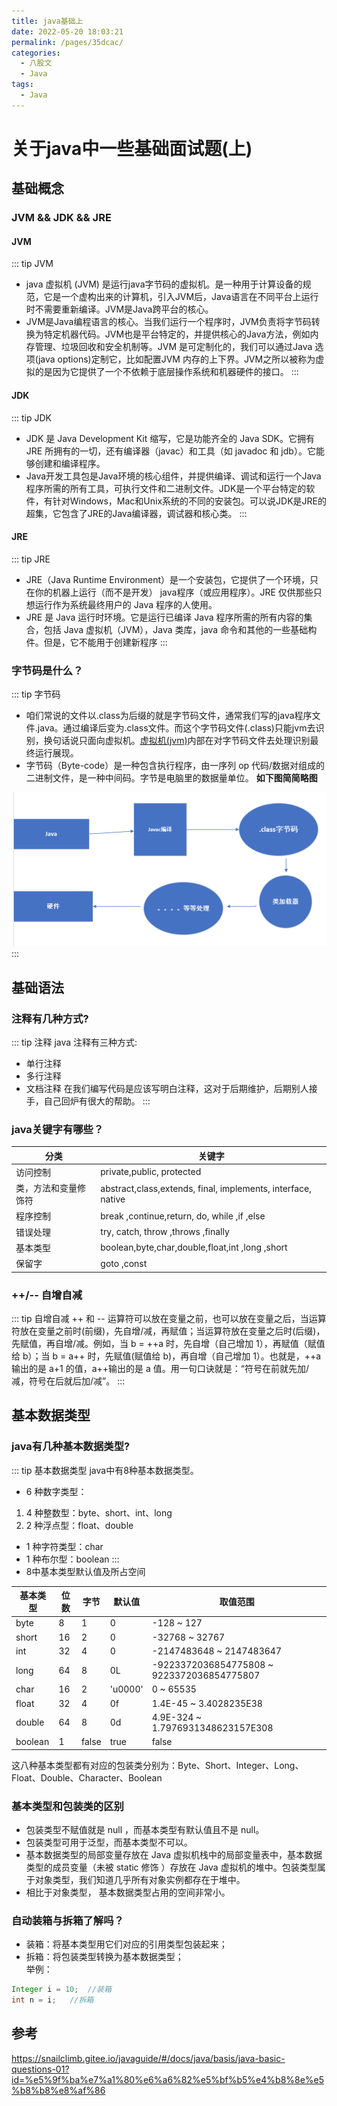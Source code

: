 ```yaml
---
title: java基础上
date: 2022-05-20 18:03:21
permalink: /pages/35dcac/
categories:
  - 八股文
  - Java
tags:
  - Java
---
```


# 关于java中一些基础面试题(上)

## 基础概念
### JVM && JDK && JRE
#### JVM
::: tip JVM
* java 虚拟机 (JVM) 是运行java字节码的虚拟机。是一种用于计算设备的规范，它是一个虚构出来的计算机，引入JVM后，Java语言在不同平台上运行时不需要重新编译。JVM是Java跨平台的核心。
* JVM是Java编程语言的核心。当我们运行一个程序时，JVM负责将字节码转换为特定机器代码。JVM也是平台特定的，并提供核心的Java方法，例如内存管理、垃圾回收和安全机制等。JVM 是可定制化的，我们可以通过Java 选项(java options)定制它，比如配置JVM 内存的上下界。JVM之所以被称为虚拟的是因为它提供了一个不依赖于底层操作系统和机器硬件的接口。
:::

#### JDK
::: tip JDK
* JDK 是 Java Development Kit 缩写，它是功能齐全的 Java SDK。它拥有 JRE 所拥有的一切，还有编译器（javac）和工具（如 javadoc 和 jdb）。它能够创建和编译程序。
* Java开发工具包是Java环境的核心组件，并提供编译、调试和运行一个Java程序所需的所有工具，可执行文件和二进制文件。JDK是一个平台特定的软件，有针对Windows，Mac和Unix系统的不同的安装包。可以说JDK是JRE的超集，它包含了JRE的Java编译器，调试器和核心类。
:::
#### JRE
::: tip JRE
* JRE（Java Runtime Environment）是一个安装包，它提供了一个环境，只在你的机器上运行（而不是开发） java程序（或应用程序）。JRE 仅供那些只想运行作为系统最终用户的 Java 程序的人使用。
* JRE 是 Java 运行时环境。它是运行已编译 Java 程序所需的所有内容的集合，包括 Java 虚拟机（JVM），Java 类库，java 命令和其他的一些基础构件。但是，它不能用于创建新程序
:::

### 字节码是什么？
::: tip 字节码
* 咱们常说的文件以.class为后缀的就是字节码文件，通常我们写的java程序文件.java。通过编译后变为.class文件。而这个字节码文件(.class)只能jvm去识别，换句话说只面向虚拟机。<a href="https://baike.baidu.com/item/%E8%99%9A%E6%8B%9F%E6%9C%BA/104440?fr=aladdin">虚拟机(jvm)</a>内部在对字节码文件去处理识别最终运行展现。 
* 字节码（Byte-code）是一种包含执行程序，由一序列 op 代码/数据对组成的二进制文件，是一种中间码。字节是电脑里的数据量单位。
**如下图简简略图**
<img src="../../../.vuepress/public/八股文/java/字节码.png">
:::

## 基础语法
### 注释有几种方式?
::: tip 注释
java 注释有三种方式:
* 单行注释
* 多行注释
* 文档注释
在我们编写代码是应该写明白注释，这对于后期维护，后期别人接手，自己回炉有很大的帮助。
:::
### java关键字有哪些？
|  分类   | 关键字  |
|  ----  | ----  |
| 访问控制  | private,public, protected| 
| 类，方法和变量修饰符 |	abstract,class,extends, final, implements, interface, native |
|程序控制	| break ,continue,return, do,	while	,if ,else |
| 错误处理 |	try, catch, throw ,throws	,finally |
| 基本类型|	boolean,byte,char,double,float,int	,long ,short |
| 保留字	| goto ,const	|
		
### ++/-- 自增自减
::: tip 自增自减
++ 和 -- 运算符可以放在变量之前，也可以放在变量之后，当运算符放在变量之前时(前缀)，先自增/减，再赋值；当运算符放在变量之后时(后缀)，先赋值，再自增/减。例如，当 b = ++a 时，先自增（自己增加 1），再赋值（赋值给 b）；当 b = a++ 时，先赋值(赋值给 b)，再自增（自己增加 1）。也就是，++a 输出的是 a+1 的值，a++输出的是 a 值。用一句口诀就是：“符号在前就先加/减，符号在后就后加/减”。
:::
## 基本数据类型
### java有几种基本数据类型?
::: tip 基本数据类型
java中有8种基本数据类型。
* 6 种数字类型：
1. 4 种整数型：byte、short、int、long
2. 2 种浮点型：float、double
* 1 种字符类型：char
* 1 种布尔型：boolean
:::
* 8中基本类型默认值及所占空间

| 基本类型	| 位数	| 字节	| 默认值	| 取值范围 |
|  ----  | ----  |  ----  | ----  | ----  |
|byte	 | 8	| 1	| 0	| -128 ~ 127 |
| short	| 16	| 2	| 0	| -32768 ~ 32767 |
| int	| 32	| 4	| 0	| -2147483648 ~  2147483647|
|long	| 64	| 8	| 0L |	-9223372036854775808 ~ 9223372036854775807 |
|char	| 16	| 2	| 'u0000'	| 0 ~ 65535 |
|float	| 32	| 4	| 0f	| 1.4E-45 ~ 3.4028235E38 | 
|double	| 64	| 8	| 0d	| 4.9E-324 ~ 1.7976931348623157E308 |
|boolean	| 1		| false	| true | false |

这八种基本类型都有对应的包装类分别为：Byte、Short、Integer、Long、Float、Double、Character、Boolean
### 基本类型和包装类的区别
* 包装类型不赋值就是 null ，而基本类型有默认值且不是 null。
* 包装类型可用于泛型，而基本类型不可以。
* 基本数据类型的局部变量存放在 Java 虚拟机栈中的局部变量表中，基本数据类型的成员变量（未被 static 修饰 ）存放在 Java 虚拟机的堆中。包装类型属于对象类型，我们知道几乎所有对象实例都存在于堆中。
* 相比于对象类型， 基本数据类型占用的空间非常小。
### 自动装箱与拆箱了解吗？

* 装箱：将基本类型用它们对应的引用类型包装起来；
* 拆箱：将包装类型转换为基本数据类型；<br/>
举例：
~~~java
Integer i = 10;  //装箱
int n = i;   //拆箱
~~~

## 参考
<a href="https://snailclimb.gitee.io/javaguide/#/docs/java/basis/java-basic-questions-01?id=%e5%9f%ba%e7%a1%80%e6%a6%82%e5%bf%b5%e4%b8%8e%e5%b8%b8%e8%af%86">https://snailclimb.gitee.io/javaguide/#/docs/java/basis/java-basic-questions-01?id=%e5%9f%ba%e7%a1%80%e6%a6%82%e5%bf%b5%e4%b8%8e%e5%b8%b8%e8%af%86</a>